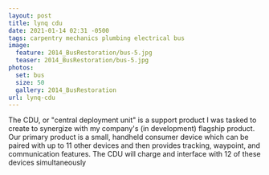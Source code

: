 ```yaml
---
layout: post
title: lynq cdu
date: 2021-01-14 02:31 -0500
tags: carpentry mechanics plumbing electrical bus
image:
  feature: 2014_BusRestoration/bus-5.jpg
  teaser: 2014_BusRestoration/bus-5.jpg
photos:
  set: bus
  size: 50
  gallery: 2014_BusRestoration
url: lynq-cdu
---
```


The CDU, or "central deployment unit" is a support product I was tasked to create to synergize with my company's (in development) flagship product. Our primary product is a small, handheld consumer device which can be paired with up to 11 other devices and then provides tracking, waypoint, and communication features. The CDU will charge and interface with 12 of these devices simultaneously